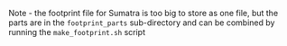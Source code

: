 
Note - the footprint file for Sumatra is too big to store as one file, but the parts are in the `footprint_parts` sub-directory and can be combined by running the `make_footprint.sh` script
